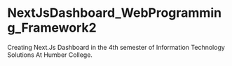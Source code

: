 # NextJsDashboard_WebProgramming_Framework2
Creating Next.Js Dashboard in the 4th semester of Information Technology Solutions At Humber College.
